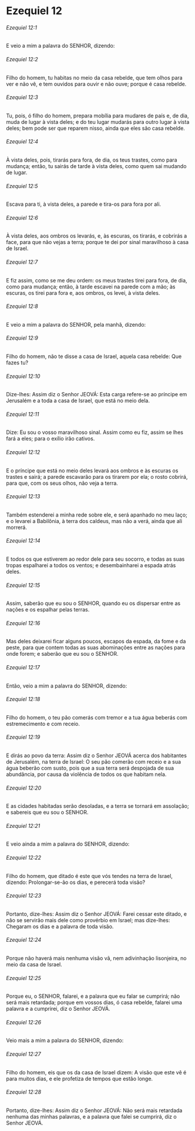 # Ezequiel 12

###### Ezequiel 12:1

E veio a mim a palavra do SENHOR, dizendo:

###### Ezequiel 12:2

Filho do homem, tu habitas no meio da casa rebelde, que tem olhos para ver e não vê, e tem ouvidos para ouvir e não ouve; porque é casa rebelde.

###### Ezequiel 12:3

Tu, pois, ó filho do homem, prepara mobília para mudares de país e, de dia, muda de lugar à vista deles; e do teu lugar mudarás para outro lugar à vista deles; bem pode ser que reparem nisso, ainda que eles são casa rebelde.

###### Ezequiel 12:4

À vista deles, pois, tirarás para fora, de dia, os teus trastes, como para mudança; então, tu sairás de tarde à vista deles, como quem sai mudando de lugar.

###### Ezequiel 12:5

Escava para ti, à vista deles, a parede e tira-os para fora por ali.

###### Ezequiel 12:6

À vista deles, aos ombros os levarás, e, às escuras, os tirarás, e cobrirás a face, para que não vejas a terra; porque te dei por sinal maravilhoso à casa de Israel.

###### Ezequiel 12:7

E fiz assim, como se me deu ordem: os meus trastes tirei para fora, de dia, como para mudança; então, à tarde escavei na parede com a mão; às escuras, os tirei para fora e, aos ombros, os levei, à vista deles.

###### Ezequiel 12:8

E veio a mim a palavra do SENHOR, pela manhã, dizendo:

###### Ezequiel 12:9

Filho do homem, não te disse a casa de Israel, aquela casa rebelde: Que fazes tu?

###### Ezequiel 12:10

Dize-lhes: Assim diz o Senhor JEOVÁ: Esta carga refere-se ao príncipe em Jerusalém e a toda a casa de Israel, que está no meio dela.

###### Ezequiel 12:11

Dize: Eu sou o vosso maravilhoso sinal. Assim como eu fiz, assim se lhes fará a eles; para o exílio irão cativos.

###### Ezequiel 12:12

E o príncipe que está no meio deles levará aos ombros e às escuras os trastes e sairá; a parede escavarão para os tirarem por ela; o rosto cobrirá, para que, com os seus olhos, não veja a terra.

###### Ezequiel 12:13

Também estenderei a minha rede sobre ele, e será apanhado no meu laço; e o levarei a Babilônia, à terra dos caldeus, mas não a verá, ainda que ali morrerá.

###### Ezequiel 12:14

E todos os que estiverem ao redor dele para seu socorro, e todas as suas tropas espalharei a todos os ventos; e desembainharei a espada atrás deles.

###### Ezequiel 12:15

Assim, saberão que eu sou o SENHOR, quando eu os dispersar entre as nações e os espalhar pelas terras.

###### Ezequiel 12:16

Mas deles deixarei ficar alguns poucos, escapos da espada, da fome e da peste, para que contem todas as suas abominações entre as nações para onde forem; e saberão que eu sou o SENHOR.

###### Ezequiel 12:17

Então, veio a mim a palavra do SENHOR, dizendo:

###### Ezequiel 12:18

Filho do homem, o teu pão comerás com tremor e a tua água beberás com estremecimento e com receio.

###### Ezequiel 12:19

E dirás ao povo da terra: Assim diz o Senhor JEOVÁ acerca dos habitantes de Jerusalém, na terra de Israel: O seu pão comerão com receio e a sua água beberão com susto, pois que a sua terra será despojada de sua abundância, por causa da violência de todos os que habitam nela.

###### Ezequiel 12:20

E as cidades habitadas serão desoladas, e a terra se tornará em assolação; e sabereis que eu sou o SENHOR.

###### Ezequiel 12:21

E veio ainda a mim a palavra do SENHOR, dizendo:

###### Ezequiel 12:22

Filho do homem, que ditado é este que vós tendes na terra de Israel, dizendo: Prolongar-se-ão os dias, e perecerá toda visão?

###### Ezequiel 12:23

Portanto, dize-lhes: Assim diz o Senhor JEOVÁ: Farei cessar este ditado, e não se servirão mais dele como provérbio em Israel; mas dize-lhes: Chegaram os dias e a palavra de toda visão.

###### Ezequiel 12:24

Porque não haverá mais nenhuma visão vã, nem adivinhação lisonjeira, no meio da casa de Israel.

###### Ezequiel 12:25

Porque eu, o SENHOR, falarei, e a palavra que eu falar se cumprirá; não será mais retardada; porque em vossos dias, ó casa rebelde, falarei uma palavra e a cumprirei, diz o Senhor JEOVÁ.

###### Ezequiel 12:26

Veio mais a mim a palavra do SENHOR, dizendo:

###### Ezequiel 12:27

Filho do homem, eis que os da casa de Israel dizem: A visão que este vê é para muitos dias, e ele profetiza de tempos que estão longe.

###### Ezequiel 12:28

Portanto, dize-lhes: Assim diz o Senhor JEOVÁ: Não será mais retardada nenhuma das minhas palavras, e a palavra que falei se cumprirá, diz o Senhor JEOVÁ.


